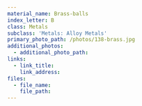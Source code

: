 ```yaml
---
material_name: Brass-balls
index_letter: B
class: Metals
subclass: 'Metals: Alloy Metals'
primary_photo_path: /photos/138-brass.jpg
additional_photos:
  - additional_photo_path:
links:
  - link_title:
    link_address:
files:
  - file_name:
    file_path:
---
```



